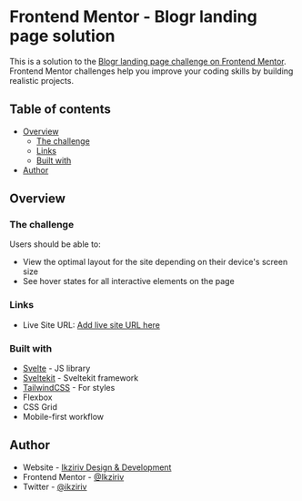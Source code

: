 # Frontend Mentor - Blogr landing page solution

This is a solution to the [Blogr landing page challenge on Frontend Mentor](https://www.frontendmentor.io/challenges/blogr-landing-page-EX2RLAApP). Frontend Mentor challenges help you improve your coding skills by building realistic projects. 

## Table of contents

- [Overview](#overview)
  - [The challenge](#the-challenge)
  - [Links](#links)
  - [Built with](#built-with)
- [Author](#author)

## Overview

### The challenge

Users should be able to:

- View the optimal layout for the site depending on their device's screen size
- See hover states for all interactive elements on the page

### Links

- Live Site URL: [Add live site URL here](https://sunnyside-agency-landing-page-ch.netlify.app/)

### Built with

- [Svelte](https://svelte.dev/) - JS library
- [Sveltekit](https://kit.svelte.dev/) - Sveltekit framework
- [TailwindCSS](https://tailwindcss.com/) - For styles
- Flexbox
- CSS Grid
- Mobile-first workflow

## Author

- Website - [Ikziriv Design & Development](https://www.ikziriv.com)
- Frontend Mentor - [@Ikziriv](https://www.frontendmentor.io/profile/Ikziriv)
- Twitter - [@ikziriv](https://www.twitter.com/ikziriv)
